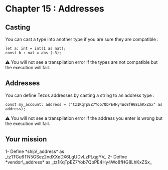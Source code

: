 # Chapter 15 : Addresses

<dialog character="mechanics">The scan showed some unusual activity on the planet Osiris, it's likely we will find Xenomorph activity there. We should gear up first. I suggest we stop by a weapon merchant. Here is the address.</dialog>

## Casting

You can cast a type into another type if you are sure they are compatible :

```
let a: int = int(1 as nat);
const b : nat = abs (-3);
```

⚠️ You will not see a transpilation error if the types are not compatible but the execution will fail.

## Addresses

You can define Tezos addresses by casting a string to an address type :

```
const my_account: address = ("tz1KqTpEZ7Yob7QbPE4Hy4Wo8fHG8LhKxZSx" as address);
```

⚠️ You will not see a transpilation error if the address you enter is wrong but the execution will fail.

## Your mission

<!-- prettier-ignore -->1- Define *ship\_address* as _tz1TGu6TN5GSez2ndXXeDX6LgUDvLzPLqgYV_

<!-- prettier-ignore -->2- Define *vendor\_address* as _tz1KqTpEZ7Yob7QbPE4Hy4Wo8fHG8LhKxZSx_
